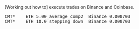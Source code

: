 [Working out how to] execute trades on Binance and Coinbase.

<pre>
CMT*	ETH	5.00_average_comp2	Binance	0.000703
CMT*	ETH	10.0_stepping_down	Binance	0.000703
</pre>
